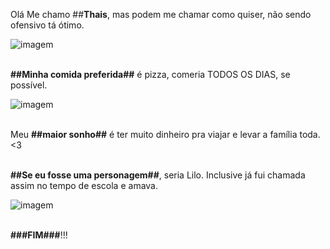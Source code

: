 Olá Me chamo ##**Thais**, mas podem me chamar como quiser, não sendo ofensivo tá ótimo. 
<br/> 

![imagem](https://i.giphy.com/flWn1Cyk9HcVIj9xWy.webp)
<br/> 
<br/> 

**##Minha comida preferida##** é pizza, comeria TODOS OS DIAS, se possível. 
<br/> 

![imagem](https://media2.giphy.com/media/Q73Bb4tlFNtJlmagIk/100.webp?cid=790b7611b6zcatrt4tvife8pp2yqaxks6zutapr6ph4qm1ka&ep=v1_gifs_search&rid=100.webp&ct=g)
<br/> 
 <br/> 

 Meu **##maior sonho##** é ter muito dinheiro pra viajar e levar a família toda. 
 <3 
 <br/>
<br/> 

 **##Se eu fosse uma personagem##**, seria Lilo. Inclusive já fui chamada assim no tempo de escola e amava.
 <br/> 

 ![imagem](https://encrypted-tbn0.gstatic.com/images?q=tbn:ANd9GcSdxp4-0sdElce8dyRc4tWVhm04LFadDh22jQ&s) 
<br/> 
<br/> 

 **###FIM###**!!!